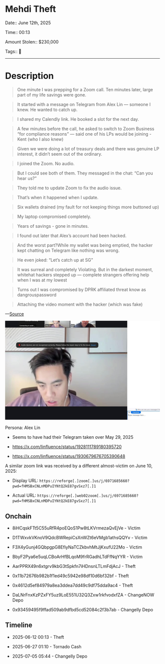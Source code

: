 # Mehdi Theft

Date:: June 12th, 2025

Time:: 00:13

Amount Stolen:: $230,000

Tags:: 🔑

---


# Description

> One minute I was prepping for a Zoom call. Ten minutes later, large part of my life savings were gone.

> It started with a message on Telegram from Alex Lin — someone I knew. He wanted to catch up.

> I shared my Calendly link. He booked a slot for the next day.

> A few minutes before the call, he asked to switch to Zoom Business “for compliance reasons” — said one of his LPs would be joining - Kent (who I also knew)

> Given we were doing a lot of treasury deals and there was genuine LP interest, it didn’t seem out of the ordinary.

> I joined the Zoom. No audio.

> But I could see both of them. They messaged in the chat: “Can you hear us?”

> They told me to update Zoom to fix the audio issue.

> That’s when it happened when I update. 

> Six wallets drained (my fault for not keeping things more buttoned up) 

> My laptop compromised completely.

> Years of savings - gone in minutes.

> I found out later that Alex’s account had been hacked.

> And the worst part?While my wallet was being emptied, the hacker kept chatting on Telegram like nothing was wrong.

> He even joked: “Let’s catch up at SG” 

> It was surreal and completely Violating. But in the darkest moment, whitehat hackers stepped up — complete strangers offering help when I was at my lowest 

> Turns out I was compromised by DPRK affiliated threat know as dangrouspassword

> Attaching the video moment with the hacker (which was fake)

—[Source](https://x.com/MehdiFarooq2/status/1935502598221533185)

![](../images/2025-06-12_mehdi.jpeg)


Persona: Alex Lin 

- Seems to have had their Telegram taken over May 29, 2025

- https://x.com/linfluence/status/1928111789180395720

- https://x.com/linfluence/status/1930679676705390648


A similar zoom link was received by a different almost-victim on June 10, 2025:

- Display URL: `https://reforge[.]zoom[.]us/j/6971685660?pwd=fHMSBxCNLnMDPuIYNtQ2kE87gvSxz7[.]1`

- Actual URL: `https://reforge[.]web02zoom[.]us/j/6971685660?pwd=fHMSBxCNLnMDPuIYNtQ2kE87gvSxz7[.]1`


## Onchain

- 8iHCqskFTt5C55uRfR4poEQoS1Pw8tLKVrmezaQvEjVe - Victim

- D1TWxvkVKnoV9QdcBWRepiCsXnWZt6eVMgb1athsQQYv - Victim

- F3X4yGunj4GQbpgpG8EfiyNaTCZkbvhMtJjKxufU22Mo - Victim

- BbyF2Pya6e5uqLCBoArHfBLqoM9frRGadhLTdFfNqYYR - Victim

- AarPPRX49n6xtgrv9kbG3tSpkfn7iHDnsnLTLmFdjAcJ - Theft

- 0x11b72676b982b1f1ed49c5942e98df10d6bf32bf - Theft

- 0x4612d5ef84979a8ea3ddea7dd49c9df75dda9ac4 - Theft

- DaLNrFnxKzPZxFY5uz9LoE551U32Q3Zxw1rkfvodxfZA - ChangeNOW Depo

- 0x93459495f9ffad509ab9dfbd5cd52084c2f3b7ab - Changelly Depo


## Timeline

- 2025-06-12 00:13 - Theft

- 2025-06-27 01:10 - Tornado Cash

- 2025-07-05 05:44 - Changelly Depo



